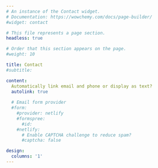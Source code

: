 ```yaml
---
# An instance of the Contact widget.
# Documentation: https://wowchemy.com/docs/page-builder/
#widget: contact

# This file represents a page section.
headless: true

# Order that this section appears on the page.
#weight: 10

title: Contact
#subtitle:

content:
  Automatically link email and phone or display as text?
  autolink: true
  
  # Email form provider
  #form:
    #provider: netlify
    #formspree:
      #id:
    #netlify:
      # Enable CAPTCHA challenge to reduce spam?
      #captcha: false

design:
  columns: '1'
---
```



